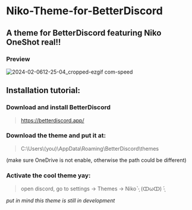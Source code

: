 # Niko-Theme-for-BetterDiscord
## A theme for BetterDiscord featuring Niko OneShot real!! 
### Preview


![2024-02-0612-25-04_cropped-ezgif com-speed](https://github.com/Bylander10/Niko-Theme-for-BetterDiscord/assets/68293141/4c079c8a-4679-4fac-bfed-c63f4e90a131)


## Installation tutorial:

### Download and install BetterDiscord  
> https://betterdiscord.app/


### Download the theme and put it at:  
> C:\Users\\(you)\AppData\Roaming\BetterDiscord\themes

(make sure OneDrive is not enable, otherwise the path could be different)  


### Activate the cool theme yay:
> open discord, go to settings -> Themes -> Niko -̗̀ (ↀωↀ) -̖́
  


_put in mind this theme is still in development_
